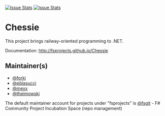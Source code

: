 [![Issue Stats](http://issuestats.com/github/fsprojects/Chessie/badge/issue)](http://issuestats.com/github/fsprojects/Chessie)
[![Issue Stats](http://issuestats.com/github/fsprojects/Chessie/badge/pr)](http://issuestats.com/github/fsprojects/Chessie)

# Chessie

This project brings railway-oriented programming to .NET.

Documentation: http://fsprojects.github.io/Chessie

## Maintainer(s)

- [@forki](https://github.com/forki)
- [@pblasucci](https://github.com/pblasucci)
- [@mexx](https://github.com/mexx)
- [@theimowski](https://github.com/theimowski)

The default maintainer account for projects under "fsprojects" is [@fsgit](https://github.com/fsgit) - F# Community Project Incubation Space (repo management)
